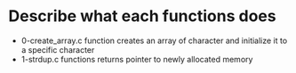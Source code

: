 # Describe what each functions does
- 0-create_array.c function creates an array of character and  initialize it to a specific character 
- 1-strdup.c functions returns  pointer to newly  allocated memory   
